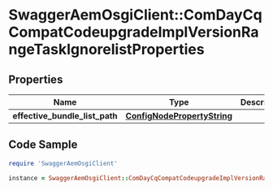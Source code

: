 # SwaggerAemOsgiClient::ComDayCqCompatCodeupgradeImplVersionRangeTaskIgnorelistProperties

## Properties

Name | Type | Description | Notes
------------ | ------------- | ------------- | -------------
**effective_bundle_list_path** | [**ConfigNodePropertyString**](ConfigNodePropertyString.md) |  | [optional] 

## Code Sample

```ruby
require 'SwaggerAemOsgiClient'

instance = SwaggerAemOsgiClient::ComDayCqCompatCodeupgradeImplVersionRangeTaskIgnorelistProperties.new(effective_bundle_list_path: null)
```


